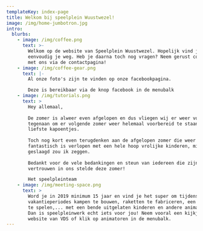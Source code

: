 ```yaml
---
templateKey: index-page
title: Welkom bij speelplein Wuustwezel!
image: /img/home-jumbotron.jpg
intro:
  blurbs:
    - image: /img/coffee.png
      text: >-
        Welkom op de website van Speelplein Wuustwezel. Hopelijk vind je hier
        eenvoudig je weg. Heb je daarna toch nog vragen? Neem gerust contact op
        met ons via de contactpagina!
    - image: /img/coffee-gear.png
      text: |-
        Al onze foto's zijn te vinden op onze facebookpagina.

        Deze is bereikbaar via de knop facebook in de menubalk
    - image: /img/tutorials.png
      text: >
        Hey allemaal,
         
        De zomer is alweer even afgelopen en dus vliegen wij er weer vollen bak
        tegenaan om er volgende zomer weer helemaal voorbereid te staan voor uw
        liefste kapoentjes.
         
        Toch nog kort even terugdenken aan de afgelopen zomer die weer
        fantastisch is verlopen met een hele hoop vrolijke kinderen, missie
        geslaagd zou ik zeggen.
         
        Bedankt voor de vele bedankingen en steun van iedereen die zijn
        vertrouwen in ons stelde deze zomer!

        Het speelpleinteam
    - image: /img/meeting-space.png
      text: >
        Word je in 2019 minimum 15 jaar en vind je het super om tijdens de
        vakantieperiodes kampen te bouwen, raketten te fabriceren, een bosspel
        te spelen,... met een bende uitgelaten kinderen en andere animatoren?
        Dan is speelpleinwerk echt iets voor jou! Neem vooral een kijkje op de
        website van VDS of klik op animatoren in de menubalk.
---
```


